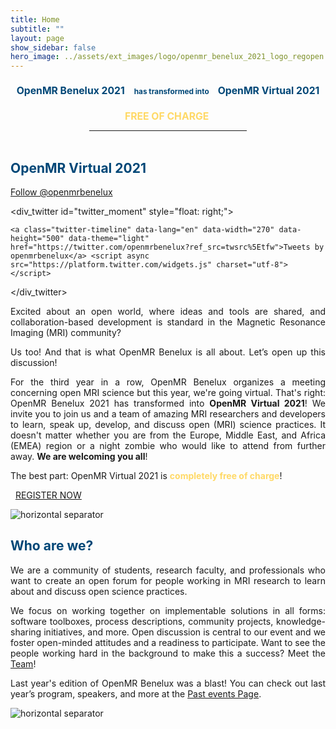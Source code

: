 ```yaml
---
title: Home
subtitle: ""
layout: page
show_sidebar: false
hero_image: ../assets/ext_images/logo/openmr_benelux_2021_logo_regopen.svg
---
```


<style>
div_twitter {
  max-height: 100vh;
  overflow-y: scroll;
  padding-top: 0%;
  padding-right: 0%;
  padding-bottom: 5%;
  padding-left: 5%;
}
@media only screen {
    #fa-title-2 {
      display: none;
    }
}
@media only screen and (max-width: 1300px) {
    #fa-title-1 {
      font-size: 75%;
    }
}
@media only screen and (max-width: 900px) {
    #twitter_moment {
      display: none;
    }
    #fa-title-1 {
      display: none;
    }
    #fa-title-2 {
      display: inline;
    }
}
</style>

<!-- https://stackoverflow.com/questions/13476267/hide-div-element-when-screen-size-is-smaller-than-a-specific-size/13476297 -->
<!-- display only if screen width is larger than 900px -->
<div id="fa-title-1" style="text-align:center"><h2> <span style="color:#ffd966"> <i class="fas fa-level-down-alt fa-flip-horizontal"></i> </span><span style="color:#004777"> OpenMR Benelux 2021 </span><span style="color:#004777; font-size:75%"> &nbsp;&nbsp;<i class="fas fa-robot"></i> &nbsp;has transformed into&nbsp; <i class="fas fa-robot"></i>&nbsp;&nbsp; </span><span style="color:#004777"> OpenMR Virtual 2021 </span><span style="color:#ffd966"><i class="fas fa-level-down-alt"></i> </span> </h2></div>

<div id="fa-title-1" style="text-align:center"><h2> <span style="color:#ffd966"> <i class="fas fa-long-arrow-alt-right"></i>&nbsp;&nbsp;FREE OF CHARGE&nbsp;&nbsp;<i class="fas fa-long-arrow-alt-left"></i> </span> </h2></div>

<!-- display only if screen width is smaller than 900px -->
<div id="fa-title-2" style="text-align:center; font-size:75%"><h2> <span style="color:#004777"> OpenMR Benelux 2021 </span><br><span style="color:#004777; font-size:75%"> &nbsp;&nbsp;<i class="fas fa-robot"></i> &nbsp;has transformed into&nbsp; <i class="fas fa-robot"></i>&nbsp;&nbsp; </span><br><span style="color:#004777"> OpenMR Virtual 2021 </span> </h2></div>

<div id="fa-title-2" style="text-align:center; font-size:75%"><h2> <span style="color:#ffd966"> <i class="fas fa-long-arrow-alt-right"></i>&nbsp;&nbsp;FREE OF CHARGE&nbsp;&nbsp;<i class="fas fa-long-arrow-alt-left"></i> </span> </h2></div>

<!-- both: horizontal lign -->
<hr style="width:50%; margin:auto;"><br>

## <span style="color:#004777"> OpenMR Virtual 2021 </span>

<a href="https://twitter.com/openmrbenelux?ref_src=twsrc%5Etfw" class="twitter-follow-button" data-show-count="false">Follow @openmrbenelux</a><script async src="https://platform.twitter.com/widgets.js" charset="utf-8"></script>

<!-- <img style="float: right;" src="assets/ext_images/2020/side-column-openmr2020.jpg" width="400" height="80" vspace="10px"> -->

<div_twitter id="twitter_moment" style="float: right;">

  <!-- https://publish.twitter.com/ -->

    <a class="twitter-timeline" data-lang="en" data-width="270" data-height="500" data-theme="light" href="https://twitter.com/openmrbenelux?ref_src=twsrc%5Etfw">Tweets by openmrbenelux</a> <script async src="https://platform.twitter.com/widgets.js" charset="utf-8"></script>

</div_twitter>

<p><div style="text-align: justify">Excited about an open world, where ideas and tools are shared, and collaboration-based development is standard in the Magnetic Resonance Imaging (MRI) community?</div></p> 
<p><div style="text-align: justify">Us too! And that is what OpenMR Benelux is all about. Let’s open up this discussion!</div></p>
<p><div style="text-align: justify">For the third year in a row, OpenMR Benelux organizes a meeting concerning open MRI science but this year, we're going virtual. That's right: OpenMR Benelux 2021 has transformed into <b>OpenMR Virtual 2021</b>! We invite you to join us and a team of amazing MRI researchers and developers to learn, speak up, develop, and discuss open (MRI) science practices. It doesn't matter whether you are from the Europe, Middle East, and Africa (EMEA) region or a night zombie who would like to attend from further away. <b>We are welcoming you all</b>!</div></p>
<p><div style="text-align: justify">The best part: OpenMR Virtual 2021 is <span style="color:#ffd966"><b>completely free of charge</b></span>!</div></p>
<p><div><i class="fas fa-long-arrow-alt-right"></i>&nbsp;&nbsp;<a href="./2021/page-registration">REGISTER NOW</a>&nbsp;&nbsp;<i class="fas fa-long-arrow-alt-left"></i></div></p> 
<!-- an exciting 3-day program lined up with talks, discussions, workshops, training sessions, and <a href="./page-resources-hackathon">hackathons</a> -->

<img class="img-separator" src="{{ site.baseurl }}/assets/ext_images/2020/post_separator.png" alt="horizontal separator" />

## <span style="color:#004777;text-align:left"> Who are we? </span>

<!-- <img style="float: right;" src="assets/ext_images/side-column-team.jpg" width="390" height="80" vspace="10px"> -->

<p><div style="text-align: justify"> We are a community of students, research faculty, and professionals who want to create an open forum for people working in MRI research to learn about and discuss open science practices.</div></p> 
<p><div style="text-align: justify">We focus on working together on implementable solutions in all forms: software toolboxes, process descriptions, community projects, knowledge-sharing initiatives, and more. Open discussion is central to our event and we foster open-minded attitudes and a readiness to participate. Want to see the people working hard in the background to make this a success? Meet the <a href="/2021/page-team">Team</a>!</div></p> 
<p><div style="text-align: justify">Last year's edition of OpenMR Benelux was a blast! You can check out last year’s program, speakers, and more at the <a href="page-past-events">Past events Page</a>.</div></p>

<img class="img-separator" src="{{ site.baseurl }}/assets/ext_images/2020/post_separator.png" alt="horizontal separator" />
<br>
<a href="#"><i class="fas fa-arrow-alt-circle-up" style="position: relative; top: -3px; text-indent: 0px; vertical-align: middle; color:#004777;"></i></a>
